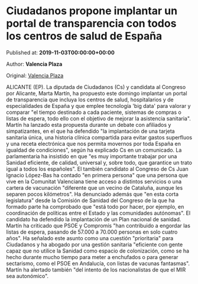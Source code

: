 
# Ciudadanos propone implantar un portal de transparencia con todos los centros de salud de España

Published at: **2019-11-03T00:00:00+00:00**

Author: **Valencia Plaza**

Original: [Valencia Plaza](https://valenciaplaza.com/ciudadanos-propone-implantarun-portal-de-transparencia-con-todos-los-centros-de-salud-de-espana)

ALICANTE (EP). La diputada de Ciudadanos (Cs) y candidata al Congreso por Alicante, Marta Martín, ha propuesto este domingo implantar un portal de transparencia que incluya los centros de salud, hospitalarios y de especialidades de España y que emplee tecnología 'big data' para valorar y comparar "el tiempo destinado a cada paciente, sistemas de compras o listas de espera, todo ello con el objetivo de mejorar la asistencia sanitaria".
Martín ha lanzado esta propuesta durante un debate con afiliados y simpatizantes, en el que ha defendido "la implantación de una tarjeta sanitaria única, una historia clínica compartida para evitar gastos superfluos y una receta electrónica que nos permita movernos por toda España en igualdad de condiciones", según ha explicado Cs en un comunicado. La parlamentaria ha insistido en que "es muy importante trabajar por una Sanidad eficiente, de calidad, universal y, sobre todo, que garantice un trato igual a todos los españoles".
El también candidato al Congreso de Cs Juan Ignacio López-Bas ha contado "en primera persona" que una persona que vive en la Comunitat Valenciana tiene acceso a distintos servicios o una cartera de vacunación "diferente que un vecino de Cataluña, aunque les separen pocos kilómetros". Ha denunciado además que "en esta corta legislatura" desde la Comisión de Sanidad del Congreso de la que ha formado parte ha comprobado que "está todo por hacer, por ejemplo, en coordinación de políticas entre el Estado y las comunidades autónomas". El candidato ha defendido la implantación de un Plan nacional de sanidad.
Martín ha criticado que PSOE y Compromís "han contribuido a engordar las listas de espera, pasando de 57.000 a 70.000 personas en solo cuatro años". Ha señalado este asunto como una cuestión "prioritaria" para Ciudadanos y ha abogado por una gestión sanitaria "eficiente con gente capaz que no utilice la Sanidad como espacio de colonización, como se ha hecho durante mucho tiempo para meter a enchufados o para generar sectarismo, como el PSOE en Andalucía, con listas de vacunas fantasmas". Martín ha alertado también "del intento de los nacionalistas de que el MIR sea autonómico".
